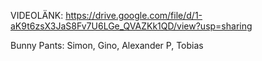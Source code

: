 VIDEOLÄNK: https://drive.google.com/file/d/1-aK9t6zsX3JaS8Fv7U6LGe_QVAZKk1QD/view?usp=sharing

Bunny Pants: Simon, Gino, Alexander P, Tobias
